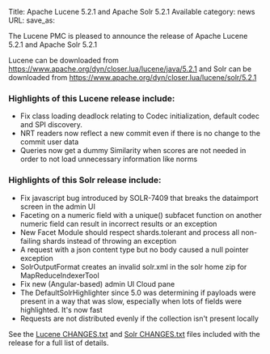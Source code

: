 Title: Apache Lucene 5.2.1 and Apache Solr 5.2.1 Available
category: news
URL: 
save_as: 

The Lucene PMC is pleased to announce the release of Apache Lucene 5.2.1 and Apache Solr 5.2.1

Lucene can be downloaded from <https://www.apache.org/dyn/closer.lua/lucene/java/5.2.1>
and Solr can be downloaded from <https://www.apache.org/dyn/closer.lua/lucene/solr/5.2.1>

### Highlights of this Lucene release include:
* Fix class loading deadlock relating to Codec initialization, default codec and SPI discovery.
* NRT readers now reflect a new commit even if there is no change to the commit user data
* Queries now get a dummy Similarity when scores are not needed in order to not load unnecessary information like norms

### Highlights of this Solr release include:
* Fix javascript bug introduced by SOLR-7409 that breaks the dataimport screen in the admin UI
* Faceting on a numeric field with a unique() subfacet function on another numeric field can result in incorrect results or an exception
* New Facet Module should respect shards.tolerant and process all non-failing shards instead of throwing an exception
* A request with a json content type but no body caused a null pointer exception
* SolrOutputFormat creates an invalid solr.xml in the solr home zip for MapReduceIndexerTool
* Fix new (Angular-based) admin UI Cloud pane
* The DefaultSolrHighlighter since 5.0 was determining if payloads were present in a way that was slow, especially when lots of fields were highlighted. It's now fast
* Requests are not distributed evenly if the collection isn't present locally

See the [Lucene CHANGES.txt](/core/5_2_1/changes/Changes.html) and
[Solr CHANGES.txt](/solr/5_2_1/changes/Changes.html) files included
with the release for a full list of details.

